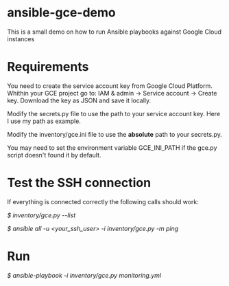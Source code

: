 # ansible-gce-demo
This is a small demo on how to run Ansible playbooks against Google Cloud instances

# Requirements
You need to create the service account key from Google Cloud Platform. Whithin your GCE project go to: IAM & admin → Service account → Create key. Download the key as JSON and save it locally.

Modify the secrets.py file to use the path to your service account key. Here I use my path as example.

Modify the inventory/gce.ini file to use the **absolute** path to your secrets.py.

You may need to set the environment variable GCE_INI_PATH if the gce.py script doesn't found it by default.

# Test the SSH connection
If everything is connected correctly the following calls should work:

*$ inventory/gce.py --list*

*$ ansible all -u <your_ssh_user> -i inventory/gce.py -m ping*

# Run
*$ ansible-playbook -i inventory/gce.py monitoring.yml*
